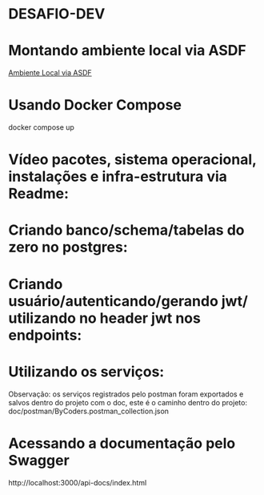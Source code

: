 # DESAFIO-DEV

# Montando ambiente local via ASDF
[Ambiente Local via ASDF](README_ENVIROMENT_LOCAL.md)
# Usando Docker Compose
docker compose up
# Vídeo pacotes, sistema operacional, instalações e infra-estrutura via Readme:

# Criando banco/schema/tabelas do zero no postgres:
# Criando usuário/autenticando/gerando jwt/ utilizando no header jwt nos endpoints:

# Utilizando os serviços:
Observação: os serviços registrados pelo postman foram exportados e salvos dentro do
projeto com o doc, este é o caminho dentro do projeto: doc/postman/ByCoders.postman_collection.json

# Acessando a documentação pelo Swagger
http://localhost:3000/api-docs/index.html